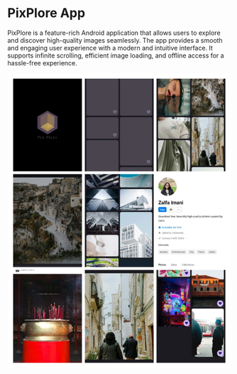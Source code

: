 # PixPlore App
PixPlore is a feature-rich Android application that allows users to explore and discover high-quality
images seamlessly. The app provides a smooth and engaging user experience with a modern and intuitive
interface. It supports infinite scrolling, efficient image loading, and offline access for a hassle-free experience.


![image alt](https://github.com/DeepakGuleria768/PixPloreApp/blob/912152aefc20505cbb7795d5ebd0c275dfe5591a/project%20Image%20screenshots.jpg)
